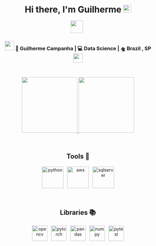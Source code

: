 <div align="center">
   <h1>Hi there, I'm Guilherme <img src="https://media.giphy.com/media/hvRJCLFzcasrR4ia7z/giphy.gif" width="25px"> </h1>
</div>
<p align='center'>
   <a href="https://www.linkedin.com/in/guilhermecampanha/"><img height="40" src="https://cdn.jsdelivr.net/gh/devicons/devicon/icons/linkedin/linkedin-original.svg"/></a>&nbsp;&nbsp;
</p>
<div align="center">
   <h3><img src="https://media.giphy.com/media/WUlplcMpOCEmTGBtBW/giphy.gif" width="30"> 🙎 Guilherme Campanha | 💻 Data Science | 🛸 Brazil , SP <img src="https://media.giphy.com/media/WUlplcMpOCEmTGBtBW/giphy.gif" width="30"></h3>
</div>
<br>
<p align="center" >
   <a href="https://github.com/grcampanha/github-readme-stats"> 
       <img loading="lazy" height="180em" src="https://github-readme-stats.vercel.app/api?username=grcampanha&&show_icons=true&theme=radical"/>
      <img loading="lazy" height="180em" src="https://github-readme-stats.vercel.app/api/top-langs/?username=grcampanha&layout=compact&langs_count=7&theme=radical"/>
   </a>
</p>
<br>


<div align="center">
   <h2>Tools 🔧</h2>
</div>
<p align="center">
  <!-- For more icons please follow  https://github.com/MikeCodesDotNET/ColoredBadges -->
   <img height="70" src="https://cdn.jsdelivr.net/gh/devicons/devicon/icons/python/python-original.svg" alt="python" style="vertical-align:top; margin:4px">
   <img height="70" src="https://cdn.jsdelivr.net/gh/devicons/devicon/icons/amazonwebservices/amazonwebservices-original.svg" alt="aws" style="vertical-align:top; margin:4px">
   <img height="70" src="https://cdn.jsdelivr.net/gh/devicons/devicon/icons/microsoftsqlserver/microsoftsqlserver-plain.svg" alt="sqlserver" style="vertical-align:top; margin:4px">


</p>
<br>
<div align="center">
   <h2>Libraries 📚</h2>
</div>
<p align="center">
  <!-- For more icons please follow  https://github.com/MikeCodesDotNET/ColoredBadges -->
   <img height="50" src="https://cdn.jsdelivr.net/gh/devicons/devicon/icons/opencv/opencv-original.svg" alt="opencv" style="vertical-align:top; margin:4px">
   <img height="50" src="https://cdn.jsdelivr.net/gh/devicons/devicon/icons/pytorch/pytorch-original.svg" alt="pytorch" style="vertical-align:top; margin:4px">
   <img height="50" src="https://cdn.jsdelivr.net/gh/devicons/devicon/icons/pandas/pandas-original.svg" alt="pandas" style="vertical-align:top; margin:4px">
   <img height="50" src="https://cdn.jsdelivr.net/gh/devicons/devicon/icons/numpy/numpy-original.svg" alt="numpy" style="vertical-align:top; margin:4px">
   <img height="50" src="https://cdn.jsdelivr.net/gh/devicons/devicon/icons/pytest/pytest-original.svg" alt="pytest" style="vertical-align:top; margin:4px">
</p>
<br>
